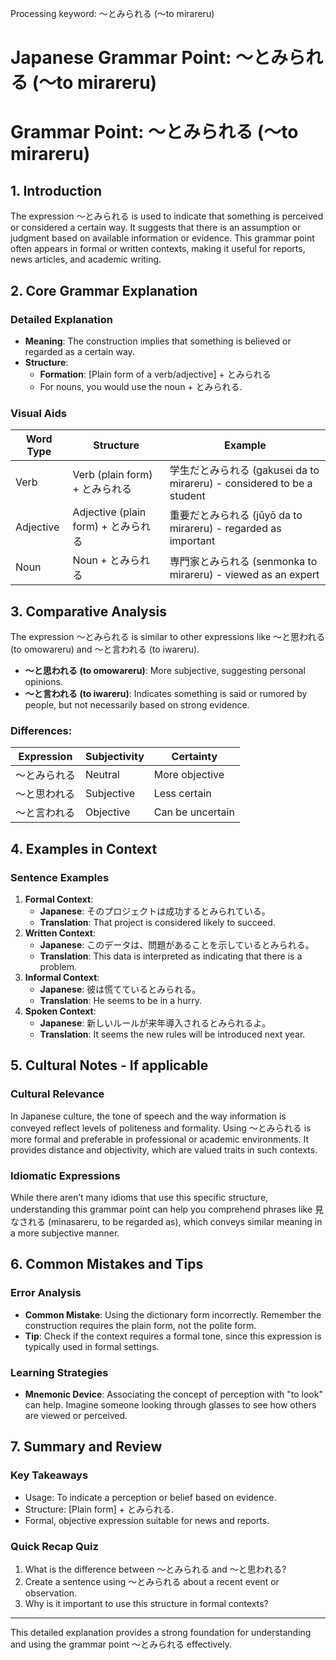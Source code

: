 Processing keyword: ～とみられる (～to mirareru)
# Japanese Grammar Point: ～とみられる (～to mirareru)
# Grammar Point: ～とみられる (～to mirareru)
## 1. Introduction
The expression ～とみられる is used to indicate that something is perceived or considered a certain way. It suggests that there is an assumption or judgment based on available information or evidence. This grammar point often appears in formal or written contexts, making it useful for reports, news articles, and academic writing.
## 2. Core Grammar Explanation
### Detailed Explanation
- **Meaning**: The construction implies that something is believed or regarded as a certain way.
- **Structure**: 
  - **Formation**: [Plain form of a verb/adjective] + とみられる
  - For nouns, you would use the noun + とみられる.
### Visual Aids
| Word Type | Structure                   | Example                             |
|-----------|-----------------------------|-------------------------------------|
| Verb      | Verb (plain form) + とみられる | 学生だとみられる (gakusei da to mirareru) - considered to be a student |
| Adjective | Adjective (plain form) + とみられる | 重要だとみられる (jūyō da to mirareru) - regarded as important          |
| Noun      | Noun + とみられる           | 専門家とみられる (senmonka to mirareru) - viewed as an expert            |
## 3. Comparative Analysis
The expression ～とみられる is similar to other expressions like ～と思われる (to omowareru) and ～と言われる (to iwareru).
- **～と思われる (to omowareru)**: More subjective, suggesting personal opinions.
- **～と言われる (to iwareru)**: Indicates something is said or rumored by people, but not necessarily based on strong evidence. 
### Differences:
| Expression     | Subjectivity | Certainty       |
|----------------|--------------|------------------|
| ～とみられる   | Neutral      | More objective    |
| ～と思われる   | Subjective   | Less certain      |
| ～と言われる   | Objective    | Can be uncertain   |
## 4. Examples in Context
### Sentence Examples
1. **Formal Context**:  
   - **Japanese**: そのプロジェクトは成功するとみられている。
   - **Translation**: That project is considered likely to succeed.
2. **Written Context**:  
   - **Japanese**: このデータは、問題があることを示しているとみられる。
   - **Translation**: This data is interpreted as indicating that there is a problem.
3. **Informal Context**:  
   - **Japanese**: 彼は慌てているとみられる。
   - **Translation**: He seems to be in a hurry.
4. **Spoken Context**:  
   - **Japanese**: 新しいルールが来年導入されるとみられるよ。
   - **Translation**: It seems the new rules will be introduced next year.
## 5. Cultural Notes - If applicable
### Cultural Relevance
In Japanese culture, the tone of speech and the way information is conveyed reflect levels of politeness and formality. Using ～とみられる is more formal and preferable in professional or academic environments. It provides distance and objectivity, which are valued traits in such contexts.
### Idiomatic Expressions
While there aren’t many idioms that use this specific structure, understanding this grammar point can help you comprehend phrases like 見なされる (minasareru, to be regarded as), which conveys similar meaning in a more subjective manner.
## 6. Common Mistakes and Tips
### Error Analysis
- **Common Mistake**: Using the dictionary form incorrectly. Remember the construction requires the plain form, not the polite form.
- **Tip**: Check if the context requires a formal tone, since this expression is typically used in formal settings.
### Learning Strategies
- **Mnemonic Device**: Associating the concept of perception with "to look" can help. Imagine someone looking through glasses to see how others are viewed or perceived.
## 7. Summary and Review
### Key Takeaways
- Usage: To indicate a perception or belief based on evidence.
- Structure: [Plain form] + とみられる.
- Formal, objective expression suitable for news and reports.
### Quick Recap Quiz
1. What is the difference between ～とみられる and ～と思われる?
2. Create a sentence using ～とみられる about a recent event or observation.
3. Why is it important to use this structure in formal contexts? 
--- 
This detailed explanation provides a strong foundation for understanding and using the grammar point ～とみられる effectively.
